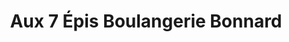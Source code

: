 ---
title: "Aux 7 Épis Boulangerie Bonnard"
url: /quimper/aux-7-epis-boulangerie-bonnard/
shop: Bäckerei
---